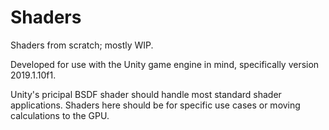# Shaders
Shaders from scratch; mostly WIP.

Developed for use with the Unity game engine in mind, specifically version 2019.1.10f1.

Unity's pricipal BSDF shader should handle most standard shader applications.
Shaders here should be for specific use cases or moving calculations to the GPU.
